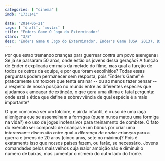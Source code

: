 ```yaml
---
categories: [ "cinema" ]
imdb: "1731141"

date: "2014-06-21"
tags: [ "draft", "movies" ]
title: "Enders Game O Jogo do Exterminador"
stars: "3/5"
desc: "Enders Game O Jogo do Exterminador. Ender's Game (USA, 2013). Dirigido por Gavin Hood. Escrito por Gavin Hood, Orson Scott Card. Com Asa Butterfield, Harrison Ford, Hailee Steinfeld, Abigail Breslin, Ben Kingsley, Viola Davis, Aramis Knight, Suraj Partha, Moises Arias."
---
```

Por que estão treinando crianças para guerrear contra um povo alienígena? Se já se passaram 50 anos, onde estão os jovens dessa geração? A função de Ender é explicada em mais da metade do filme, mas qual a função de todos os outros da equipe, e por que foram escolhidos? Todas essas perguntas podem permanecer sem resposta, pois "Ender's Game" é praticamente um folclore que tenta ensinar -- ou ao menos fazer pensar -- a respeito de nossa posição no mundo entre as diferentes espécies que ajudamos a ameaçar de extinção, o que gera uma última e fatal pergunta: onde está a ética que define a sobrevivência de qual espécie é a mais importante?

O que comprova ser um folclore, e ainda infantil, é o uso de uma raça alienígena que se assemelham a formigas (quem nunca matou uma formiga na vida?) e o uso de jogos inofensivos para treinamento de combate. O fato do exército ser composto de crianças é um bônus por criar uma interessante discussão entre qual a diferença de enviar crianças para a guerra e jovens de 20 anos (cinco anos, sete no máximo)? Pois é exatamente isso que nossos países fazem, ou farão, se necessário. Jovens comandados pelos mais velhos cuja maior ambição não é diminuir o número de baixas, mas aumentar o número do outro lado do fronte.
